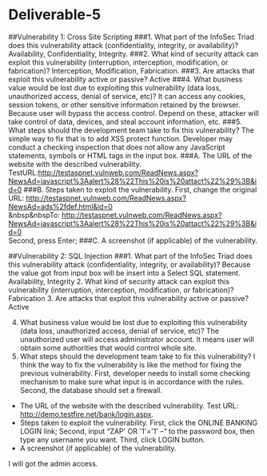 # Deliverable-5
##Vulnerability 1: Cross Site Scripting
###1.	What part of the InfoSec Triad does this vulnerability attack (confidentiality, integrity, or availability)?
  Availability, Confidentiality, Integrity.
###2.	What kind of security attack can exploit this vulnerability (interruption, interception, modification, or fabrication)?
  Interception, Modification, Fabrication.
###3.	Are attacks that exploit this vulnerability active or passive?
  Active 
###4.	What business value would be lost due to exploiting this vulnerability (data loss, unauthorized access, denial of service, etc)?
  It can access any cookies, session tokens, or other sensitive information retained by the browser. Because user will bypass the access control. Depend on these, attacker will take control of data, devices, and steal account information, etc.
###5.	What steps should the development team take to fix this vulnerability?
  The simple way to fix that is to add XSS protect function. Developer may conduct a checking inspection that does not allow any JavaScript statements, symbols or HTML tags in the input box.
###A.	The URL of the website with the described vulnerability.
  TestURL:http://testaspnet.vulnweb.com/ReadNews.aspx?NewsAd=javascript%3Aalert%28%22This%20is%20attact%22%29%3B&id=0
###B.	Steps taken to exploit the vulnerability.
   First, change the original URL: http://testaspnet.vulnweb.com/ReadNews.aspx?NewsAd=ads%2fdef.html&id=0<br /> 
   &nbsp&nbspTo: http://testaspnet.vulnweb.com/ReadNews.aspx?NewsAd=javascript%3Aalert%28%22This%20is%20attact%22%29%3B&id=0<br /> 
   Second, press Enter;
###C.	A screenshot (if applicable) of the vulnerability.


##Vulnerability 2: SQL Injection
###1.	What part of the InfoSec Triad does this vulnerability attack (confidentiality, integrity, or availability)?
  Because the value got from input box will be insert into a Select SQL statement.
Availability, Integrity
2.	What kind of security attack can exploit this vulnerability (interruption, interception, modification, or fabrication)?
  Fabrication
3.	Are attacks that exploit this vulnerability active or passive?
  Active

4.	What business value would be lost due to exploiting this vulnerability (data loss, unauthorized access, denial of service, etc)?
  The unauthorized user will access administrator account. It means user will obtain some authorities that would control whole site.
5.	What steps should the development team take to fix this vulnerability?
  I think the way to fix the vulnerability is like the method for fixing the previous vulnerability. First, developer needs to install some checking mechanism to make sure what input is in accordance with the rules. Second, the database should set a firewall.
* The URL of the website with the described vulnerability.
Test URL: http://demo.testfire.net/bank/login.aspx.
* Steps taken to exploit the vulnerability.
First, click the ONLINE BANKING LOGIN link;
Second, input “ZAP' OR '1'='1' –“ to the password box, then type any username you want.
Third, click LOGIN button.
* A screenshot (if applicable) of the vulnerability.

I will got the admin access.





